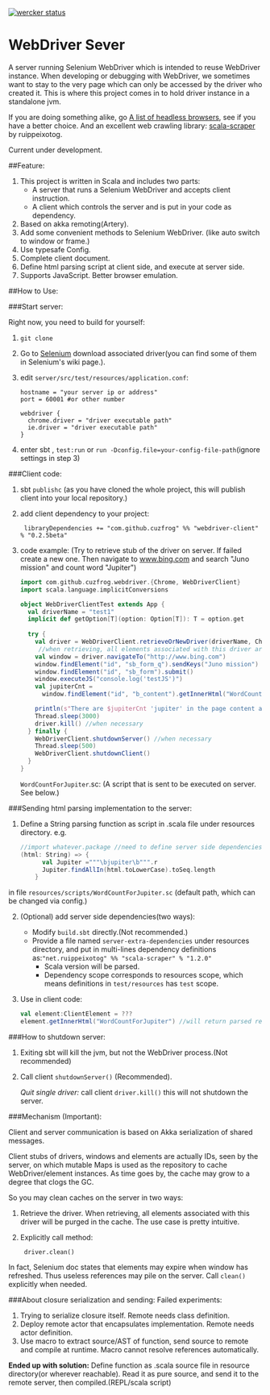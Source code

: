 [![wercker status](https://app.wercker.com/status/762633d46c024b744891670f66d9339a/s "wercker status")](https://app.wercker.com/project/bykey/762633d46c024b744891670f66d9339a)

# WebDriver Sever

A server running Selenium WebDriver which is intended to reuse WebDriver instance.
When developing or debugging with WebDriver, we sometimes want to stay to the very page which can only be accessed by the driver who created it.
This is where this project comes in to hold driver instance in a standalone jvm.

If you are doing something alike, go [A list of headless browsers](http://www.asad.pw/HeadlessBrowsers/), see if you have a better choice.
And an excellent web crawling library: [scala-scraper](https://github.com/ruippeixotog/scala-scraper)
 by ruippeixotog.

Current under development.

##Feature:

1. This project is written in Scala and includes two parts:
   * A server that runs a Selenium WebDriver and accepts client instruction.
   * A client which controls the server and is put in your code as dependency.
2. Based on akka remoting(Artery). 
3. Add some convenient methods to Selenium WebDriver. (like auto switch to window or frame.)
4. Use typesafe Config.
5. Complete client document.
6. Define html parsing script at client side, and execute at server side.
7. Supports JavaScript. Better browser emulation.

##How to Use:

###Start server:

Right now, you need to build for yourself:

1. `git clone `

2. Go to [Selenium](http://www.seleniumhq.org/docs/03_webdriver.jsp#selenium-webdriver-s-drivers)
download associated driver(you can find some of them in Selenium's wiki page.).

3. edit `server/src/test/resources/application.conf`:

    ```
    hostname = "your server ip or address"
    port = 60001 #or other number
    ```
    ```
    webdriver {
      chrome.driver = "driver executable path"
      ie.driver = "driver executable path"
    }
    ```

4. enter sbt , `test:run` or `run -Dconfig.file=your-config-file-path`(ignore settings in step 3)

###Client code:

1. sbt `publishc`  (as you have cloned the whole project, this will publish client into your local repository.)

2. add client dependency to your project:

        libraryDependencies += "com.github.cuzfrog" %% "webdriver-client" % "0.2.5beta"

3. code example:
(Try to retrieve stub of the driver on server. If failed create a new one.
Then navigate to www.bing.com and search "Juno mission" and count word "Jupiter")
    ```scala
    import com.github.cuzfrog.webdriver.{Chrome, WebDriverClient}
    import scala.language.implicitConversions
    
    object WebDriverClientTest extends App {
      val driverName = "test1"
      implicit def getOption[T](option: Option[T]): T = option.get
      
      try {
        val driver = WebDriverClient.retrieveOrNewDriver(driverName, Chrome)
         //when retrieving, all elements associated with this driver are purged on the server cache
        val window = driver.navigateTo("http://www.bing.com")
        window.findElement("id", "sb_form_q").sendKeys("Juno mission")
        window.findElement("id", "sb_form").submit()
        window.executeJS("console.log('testJS')")
        val jupiterCnt =
          window.findElement("id", "b_content").getInnerHtml("WordCountForJupiter").asInstanceOf[Option[Int]]
    
        println(s"There are $jupiterCnt 'jupiter' in the page content area.")
        Thread.sleep(3000)
        driver.kill() //when necessary
      } finally {
        WebDriverClient.shutdownServer() //when necessary
        Thread.sleep(500)
        WebDriverClient.shutdownClient()
      }
    }
    ```
    
    `WordCountForJupiter`.sc: (A script that is sent to be executed on server. See below.)
    
###Sending html parsing implementation to the server:

1. Define a String parsing function as script in .scala file under resources directory. e.g.
    ```scala
    //import whatever.package //need to define server side dependencies(Setp 2)
    (html: String) => {
          val Jupiter ="""\bjupiter\b""".r
          Jupiter.findAllIn(html.toLowerCase).toSeq.length
        }
    ```
in file `resources/scripts/WordCountForJupiter.sc` (default path, which can be changed via config.)

2. (Optional) add server side dependencies(two ways):
   * Modify `build.sbt` directly.(Not recommended.)
   * Provide a file named `server-extra-dependencies` under resources directory,
   and put in multi-lines dependency definitions as:`"net.ruippeixotog" %% "scala-scraper" % "1.2.0"`
        * Scala version will be parsed.
        * Dependency scope corresponds to resources scope, which means definitions in `test/resources` has `test` scope.

3. Use in client code:
    ```scala
    val element:ClientElement = ???
    element.getInnerHtml("WordCountForJupiter") //will return parsed result.
    ```

###How to shutdown server:

1. Exiting sbt will kill the jvm, but not the WebDriver process.(Not recommended)

2. Call client `shutdownServer()` (Recommended).

    _Quit single driver:_ call client `driver.kill()` this will not shutdown the server.

###Mechanism (Important):

Client and server communication is based on Akka serialization of shared messages.

Client stubs of drivers, windows and elements are actually IDs, seen by the server, 
on which mutable Maps is used as the repository to cache WebDriver/element instances. 
As time goes by, the cache may grow to a degree that clogs the GC.

So you may clean caches on the server in two ways:

1. Retrieve the driver. When retrieving, all elements associated with this driver will be purged
in the cache. The use case is pretty intuitive.
2. Explicitly call method:

        driver.clean()

In fact, Selenium doc states that elements may expire when window has refreshed. Thus 
useless references may pile on the server. Call `clean()` explicitly when needed.

###About closure serialization and sending:
Failed experiments:

1. Trying to serialize closure itself. Remote needs class definition.
2. Deploy remote actor that encapsulates implementation. Remote needs actor definition.
3. Use macro to extract source/AST of function, send source to remote and compile at runtime.
Macro cannot resolve references automatically.

__Ended up with solution:__
Define function as .scala source file in resource directory(or wherever reachable). Read it as pure source, and send
it to the remote server, then compiled.(REPL/scala script)



